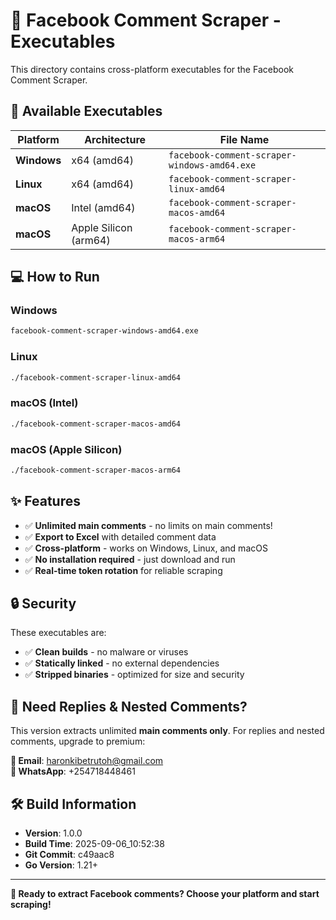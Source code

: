 # 📱 Facebook Comment Scraper - Executables

This directory contains cross-platform executables for the Facebook Comment Scraper.

## 🚀 **Available Executables**

| Platform    | Architecture          | File Name                                    |
| ----------- | --------------------- | -------------------------------------------- |
| **Windows** | x64 (amd64)           | `facebook-comment-scraper-windows-amd64.exe` |
| **Linux**   | x64 (amd64)           | `facebook-comment-scraper-linux-amd64`       |
| **macOS**   | Intel (amd64)         | `facebook-comment-scraper-macos-amd64`       |
| **macOS**   | Apple Silicon (arm64) | `facebook-comment-scraper-macos-arm64`       |

## 💻 **How to Run**

### Windows

```cmd
facebook-comment-scraper-windows-amd64.exe
```

### Linux

```bash
./facebook-comment-scraper-linux-amd64
```

### macOS (Intel)

```bash
./facebook-comment-scraper-macos-amd64
```

### macOS (Apple Silicon)

```bash
./facebook-comment-scraper-macos-arm64
```

## ✨ **Features**

- ✅ **Unlimited main comments** - no limits on main comments!
- ✅ **Export to Excel** with detailed comment data
- ✅ **Cross-platform** - works on Windows, Linux, and macOS
- ✅ **No installation required** - just download and run
- ✅ **Real-time token rotation** for reliable scraping

## 🔒 **Security**

These executables are:

- ✅ **Clean builds** - no malware or viruses
- ✅ **Statically linked** - no external dependencies
- ✅ **Stripped binaries** - optimized for size and security

## 💎 **Need Replies & Nested Comments?**

This version extracts unlimited **main comments only**. For replies and nested comments, upgrade to premium:

**📧 Email**: haronkibetrutoh@gmail.com  
**📱 WhatsApp**: +254718448461

## 🛠️ **Build Information**

- **Version**: 1.0.0
- **Build Time**: 2025-09-06_10:52:38
- **Git Commit**: c49aac8
- **Go Version**: 1.21+

---

**🎯 Ready to extract Facebook comments? Choose your platform and start scraping!**
